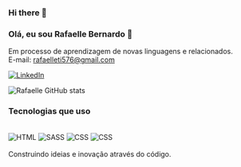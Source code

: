 ### Hi there 👋

### Olá, eu sou Rafaelle Bernardo 👋
Em processo de aprendizagem de novas linguagens e relacionados.<br>
E-mail: rafaelleti576@gmail.com<br>

[![LinkedIn](https://img.shields.io/badge/LinkedIn-0077B5?style=for-the-badge&logo=linkedin&logoColor=white)](https://www.linkedin.com/in/rafaelle-bernardo-44011a272)

![Rafaelle GitHub stats](https://github-readme-stats.vercel.app/api?username=Rafaellebernardo&show_icons=true&theme=radical)

### Tecnologias que uso 
<div style="display:inline_block"><br>
<img aling="center" alt="HTML" src="https://img.shields.io/badge/HTML-239120?style=for-the-badge&logo=html5&logoColor=white">

<img aling="center" alt="SASS" src="https://img.shields.io/badge/Sass-CC6699?style=for-the-badge&logo=sass&logoColor=white">

<img aling="center" alt="CSS" src="https://img.shields.io/badge/CSS-239120?&style=for-the-badge&logo=css3&logoColor=white">

<img aling="center" alt="CSS" src="https://img.shields.io/badge/Python-14354C?style=for-the-badge&logo=python&logoColor=white">
</div><br>
Construindo ideias e inovação através do código.<br>


